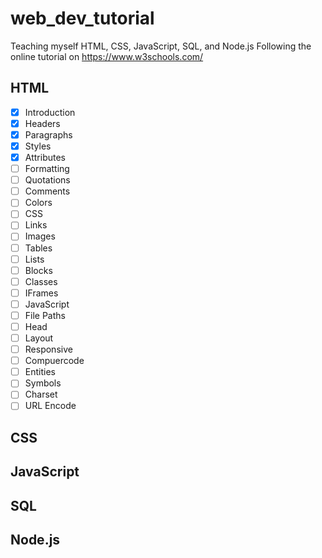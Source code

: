 # web_dev_tutorial
Teaching myself HTML, CSS, JavaScript, SQL, and Node.js
Following the online tutorial on https://www.w3schools.com/
## HTML
- [x] Introduction
- [x] Headers
- [x] Paragraphs
- [x] Styles
- [x] Attributes
- [ ] Formatting
- [ ] Quotations
- [ ] Comments
- [ ] Colors
- [ ] CSS
- [ ] Links
- [ ] Images
- [ ] Tables
- [ ] Lists
- [ ] Blocks
- [ ] Classes
- [ ] IFrames
- [ ] JavaScript
- [ ] File Paths
- [ ] Head
- [ ] Layout
- [ ] Responsive
- [ ] Compuercode
- [ ] Entities
- [ ] Symbols
- [ ] Charset
- [ ] URL Encode

## CSS

## JavaScript

## SQL

## Node.js

